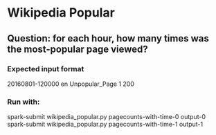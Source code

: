 # Wikipedia Popular

## Question: for each hour, how many times was the most-popular page viewed?

### Expected input format
20160801-120000 en Unpopular_Page 1 200

### Run with:
spark-submit wikipedia_popular.py pagecounts-with-time-0 output-0 <br>
spark-submit wikipedia_popular.py pagecounts-with-time-1 output-1

